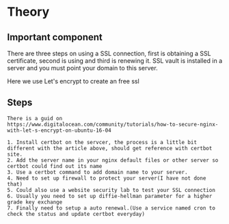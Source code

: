 # Theory
## Important component
   There are three steps on using a SSL connection, first is obtaining a SSL certificate, second is using and third is renewing it.
   SSL vault is installed in a server and you must point your domain to this server.

   Here we use Let's encrypt to create an free ssl
## Steps
    There is a guid on
    https://www.digitalocean.com/community/tutorials/how-to-secure-nginx-with-let-s-encrypt-on-ubuntu-16-04

    1. Install certbot on the servcer, the process is a little bit different with the article above, should get reference with certbot site.
    2. Add the server name in your nginx default files or other server so certbot could find out its name
    3. Use a certbot command to add domain name to your server.
    4. Need to set up firewall to protect your server(I have not done that)
    5. Could also use a website security lab to test your SSL connection
    6. Usually you need to set up diffie-hellman parameter for a higher grade key exchange
    7. Finally need to setup a auto renewal.(Use a service named cron to check the status and update certbot everyday)
